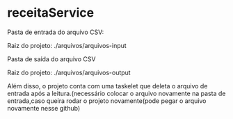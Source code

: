 # receitaService

Pasta de entrada do arquivo CSV:

Raiz do projeto: ./arquivos/arquivos-input

Pasta de saída do arquivo CSV

Raiz do projeto: ./arquivos/arquivos-output

Além disso, o projeto conta com uma taskelet que deleta o arquivo de entrada após a leitura.(necessário colocar o arquivo novamente na pasta de entrada,caso queira rodar o projeto novamente(pode pegar o arquivo novamente nesse github)

